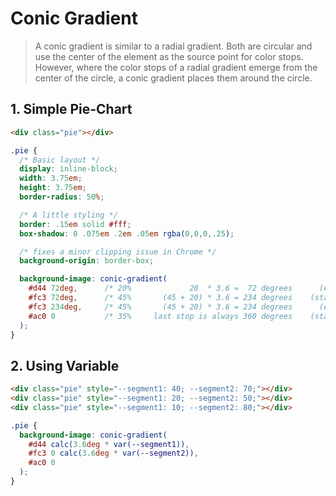 # Conic Gradient

> A conic gradient is similar to a radial gradient. Both are circular and use the center of the element as the source point for color stops. However, where the color stops of a radial gradient emerge from the center of the circle, a conic gradient places them around the circle.

## 1. Simple Pie-Chart

``` html
<div class="pie"></div>
```

``` css
.pie {
  /* Basic layout */
  display: inline-block;
  width: 3.75em;
  height: 3.75em;
  border-radius: 50%;

  /* A little styling */
  border: .15em solid #fff;
  box-shadow: 0 .075em .2em .05em rgba(0,0,0,.25);

  /* fixes a minor clipping issue in Chrome */
  background-origin: border-box;

  background-image: conic-gradient(
    #d44 72deg,      /* 20%             20  * 3.6 =  72 degrees      (end of segment 1) */
    #fc3 72deg,      /* 45%       (45 + 20) * 3.6 = 234 degrees    (start of segment 2) */
    #fc3 234deg,     /* 45%       (45 + 20) * 3.6 = 234 degrees      (end of segment 2) */
    #ac0 0           /* 35%     last stop is always 360 degrees    (start of segment 3) */
  );
}
```

## 2. Using Variable

``` html
<div class="pie" style="--segment1: 40; --segment2: 70;"></div>
<div class="pie" style="--segment1: 20; --segment2: 50;"></div>
<div class="pie" style="--segment1: 10; --segment2: 80;"></div>
```

``` css
.pie {
  background-image: conic-gradient(
    #d44 calc(3.6deg * var(--segment1)),
    #fc3 0 calc(3.6deg * var(--segment2)),
    #ac0 0
  );
}
```
